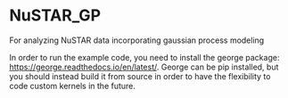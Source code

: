 # NuSTAR_GP
For analyzing NuSTAR data incorporating gaussian process modeling


In order to run the example code, you need to install the george package: https://george.readthedocs.io/en/latest/. George can be pip installed, but you should instead build it from source in order to have the flexibility to code custom kernels in the future.
